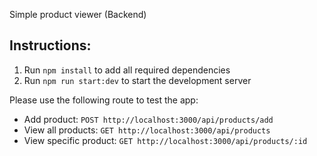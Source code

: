 Simple product viewer (Backend)

## Instructions:
1. Run `npm install` to add all required dependencies
2. Run `npm run start:dev` to start the development server

Please use the following route to test the app:

- Add product: `POST http://localhost:3000/api/products/add`
- View all products: `GET http://localhost:3000/api/products`
- View specific product: `GET http://localhost:3000/api/products/:id`